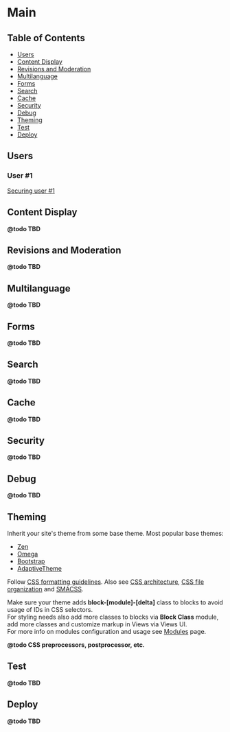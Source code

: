 # Main

## Table of Contents

- [Users](#users)
- [Content Display](#content)
- [Revisions and Moderation](#revision)
- [Multilanguage](#multilanguage)
- [Forms](#forms)
- [Search](#search)
- [Cache](#cache)
- [Security](#security)
- [Debug](#debug)
- [Theming](#theming)
- [Test](#testing)
- [Deploy](#deployment)

## Users

### User #1

[Securing user #1](https://www.drupal.org/node/947312)

## Content Display

**@todo TBD**

## Revisions and Moderation

**@todo TBD**

## Multilanguage

**@todo TBD**

## Forms

**@todo TBD**

## Search

**@todo TBD**

## Cache

**@todo TBD**

## Security

**@todo TBD**

## Debug

**@todo TBD**

## Theming

Inherit your site's theme from some base theme. Most popular base themes:

  - [Zen](https://www.drupal.org/project/zen)
  - [Omega](https://www.drupal.org/project/omega)
  - [Bootstrap](https://www.drupal.org/project/bootstrap)
  - [AdaptiveTheme](https://www.drupal.org/project/adaptivetheme)

Follow [CSS formatting guidelines](https://www.drupal.org/node/1887862).
Also see 
[CSS architecture](https://www.drupal.org/coding-standards/css/architecture), 
[CSS file organization](https://www.drupal.org/node/1887922) and 
[SMACSS](https://smacss.com/).

Make sure your theme adds **block-[module]-[delta]** class to blocks to avoid usage of IDs in CSS selectors.  
For styling needs also add more classes to blocks via **Block Class** module, add more classes and customize markup in Views via Views UI.  
For more info on modules configuration and usage see [Modules](/docs/MODULES.md/) page.

**@todo CSS preprocessors, postprocessor, etc.**

## Test

**@todo TBD**

## Deploy

**@todo TBD**
